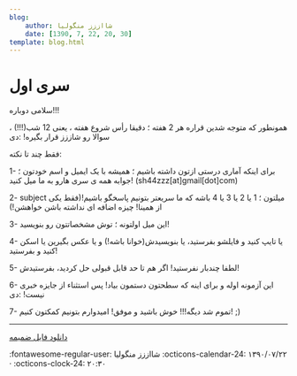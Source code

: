 ```yaml
---
blog:
    author: شااززز منگولیا
    date: [1390, 7, 22, 20, 30]
template: blog.html
---
```

# سری اول

<div class="cnt">
سلامی دوباره!!!<p></p>
<p>همونطور که متوجه شدین قراره هر 2 هفته ؛ دقیقا رأس شروع هفته ، یعنی 12 شب(!!!) ، سوالا رو شاززز قرار بگیره! :دی</p>
<p>فقط چند تا نکته:</p>
<p>1- برای اینکه آماری درستی ازتون داشته باشیم ؛ همیشه با یک ایمیل و اسم خودتون ؛ جوابه همه ی سری هارو به ما میل کنید! (sh44zzz[at]gmail[dot]com)</p>
<p>2- subject میلتون ؛ 1 یا 2 یا 3 یا 4 باشه که ما سریعتر بتونیم پاسخگو باشیم!(فقط یکی از همینا! چیزه اضافه ای نداشته باشن خواهشن!)</p>
<p>3- این میل اولتونه ؛ توش مشخصاتتون رو بنویسید!</p>
<p>4- یا تایپ کنید و فایلشو بفرستید، یا بنویسیدش(خوانا باشه!) و یا عکس بگیرین یا اسکن کنید و بفرستید!</p>
<p>5- لطفا چندبار نفرستید! اگر هم تا حد قابل قبولی حل کردید، بفرستیدش!</p>
<p>6- این آزمونه اوله و برای اینه که سطحتون دستمون بیاد! پس استثناء از جایزه خبری نیست! :دی</p>
<p>7- تموم شد دیگه!!! خوش باشید و موفق! امیدوارم بتونیم کمکتون کنیم! ;)</p>
<p></p>
<hr/>
<a href="http://s2.picofile.com/file/7159173545/%D8%B3%D8%B1%DB%8C_%D8%A7%D9%88%D9%84_1_3.pdf.html" target="_blank" title="سری اول">دانلود فایل ضمیمه</a><p></p>
</div>

<div class="blog-info" markdown>
<span class="blog-author">
:fontawesome-regular-user: شااززز منگولیا
</span>
<span class="blog-date">
:octicons-calendar-24: ۱۳۹۰/۰۷/۲۲ · :octicons-clock-24: ۲۰:۳۰
</span>
</div>

